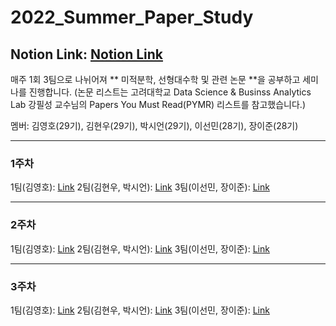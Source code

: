 # 2022_Summer_Paper_Study
Notion Link: [Notion Link](https://flax-relative-743.notion.site/e17e3494e13c4090afefa7d6ca98d3bb?v=cc932f82387c430c9200bedcb82046e1)
---

매주 1회 3팀으로 나뉘어져 ** 미적분학, 선형대수학 및 관련 논문 **을 공부하고 세미나를 진행합니다.
(논문 리스트는 고려대학교 Data Science & Businss Analytics Lab 강필성 교수님의 Papers You Must Read(PYMR) 리스트를 참고했습니다.)

멤버: 김영호(29기), 김현우(29기), 박시언(29기), 이선민(28기), 장이준(28기)

---

### 1주차
1팀(김영호):  [Link](https://flax-relative-743.notion.site/1-f07260b39c914ac3bafcec45a31cb2fd)
2팀(김현우, 박시언): [Link]()
3팀(이선민, 장이준): [Link]()

---

### 2주차
1팀(김영호):  [Link](https://flax-relative-743.notion.site/1-f07260b39c914ac3bafcec45a31cb2fd)
2팀(김현우, 박시언): [Link]()
3팀(이선민, 장이준): [Link]()

---

### 3주차
1팀(김영호):  [Link](https://flax-relative-743.notion.site/1-f07260b39c914ac3bafcec45a31cb2fd)
2팀(김현우, 박시언): [Link]()
3팀(이선민, 장이준): [Link]()
